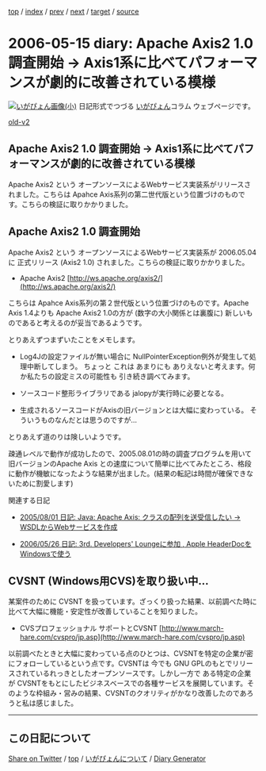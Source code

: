 [top](../index.html) 
 / [index](index.html) 
 / [prev](ig060509.html) 
 / [next](ig060516.html) 
 / [target](https://igapyon.github.io/diary/2006/ig060515.html) 
 / [source](https://github.com/igapyon/diary/blob/gh-pages/2006/ig060515.src.md) 

2006-05-15 diary: Apache Axis2 1.0 調査開始 → Axis1系に比べてパフォーマンスが劇的に改善されている模様
=====================================================================================================
[![いがぴょん画像(小)](https://igapyon.github.io/diary/images/iga200306s.jpg "いがぴょん")](https://igapyon.github.io/diary/memo/memoigapyon.html) 日記形式でつづる [いがぴょん](https://igapyon.github.io/diary/memo/memoigapyon.html)コラム ウェブページです。

[old-v2](ig060515-orig.html)

## Apache Axis2 1.0 調査開始 → Axis1系に比べてパフォーマンスが劇的に改善されている模様

Apache Axis2 という オープンソースによるWebサービス実装系がリリースされました。こちらは Apahce Axis系列の第二世代版という位置づけのものです。こちらの検証に取りかかりました。


## Apache Axis2 1.0 調査開始

Apache Axis2 という オープンソースによるWebサービス実装系が 2006.05.04に 正式リリース (Axis2 1.0) されました。こちらの検証に取りかかりました。

* Apache Axis2
  [http://ws.apache.org/axis2/](http://ws.apache.org/axis2/)

こちらは Apahce Axis系列の第２世代版という位置づけのものです。Apache Axis 1.4よりも Apache Axis2 1.0の方が
(数字の大小関係とは裏腹に) 新しいものであると考えるのが妥当であるようです。

とりあえずつまずいたことをメモします。

* Log4Jの設定ファイルが無い場合に NullPointerException例外が発生して処理中断してしまう。
  ちょっと これは あまりにも ありえないと考えます。何か私たちの設定ミスの可能性も 引き続き調べてみます。
  
* ソースコード整形ライブラリである jalopyが実行時に必要となる。
  
* 生成されるソースコードがAxisの旧バージョンとは大幅に変わっている。
  そういうものなんだとは思うのですが…

とりあえず道のりは険しいようです。

疎通レベルで動作が成功したので、2005.08.01の時の調査プログラムを用いて 旧バージョンのApache Axis との速度について簡単に比べてみたところ、格段に動作が機敏になったような結果が出ました。(結果の転記は時間が確保できないために割愛します)

関連する日記

* [2005/08/01 日記: Java: Apache Axis: クラスの配列を送受信したい → WSDLからWebサービスを作成](../2005/ig050801.html)
  
* [2006/05/26 日記: 3rd. Developers' Loungeに参加 , Apple HeaderDocを Windowsで使う](ig060526.html)

## CVSNT (Windows用CVS)を取り扱い中…

某案件のために CVSNT を扱っています。ざっくり扱った結果、以前調べた時に比べて大幅に機能・安定性が改善していることを知りました。

* CVSプロフェッショナル サポートとCVSNT
  [http://www.march-hare.com/cvspro/jp.asp](http://www.march-hare.com/cvspro/jp.asp)

以前調べたときと大幅に変わっている点のひとつは、CVSNTを特定の企業が密にフォローしているという点です。CVSNTは 今でも GNU GPLのもとでリリースされているれっきとしたオープンソースです。しかし一方で ある特定の企業が CVSNTをもとにしたビジネスベースでの各種サービスを展開しています。そのような枠組み・営みの結果、CVSNTのクオリティがかなり改善したのであろうと私は感じました。


----------------------------------------------------------------------------------------------------

## この日記について

[Share on Twitter](https://twitter.com/intent/tweet?hashtags=igapyon%2Cdiary%2C%E3%81%84%E3%81%8C%E3%81%B4%E3%82%87%E3%82%93&text=Apache+Axis2+1.0+%E8%AA%BF%E6%9F%BB%E9%96%8B%E5%A7%8B+%E2%86%92+Axis1%E7%B3%BB%E3%81%AB%E6%AF%94%E3%81%B9%E3%81%A6%E3%83%91%E3%83%95%E3%82%A9%E3%83%BC%E3%83%9E%E3%83%B3%E3%82%B9%E3%81%8C%E5%8A%87%E7%9A%84%E3%81%AB%E6%94%B9%E5%96%84%E3%81%95%E3%82%8C%E3%81%A6%E3%81%84%E3%82%8B%E6%A8%A1%E6%A7%98&url=https%3A%2F%2Figapyon.github.io%2Fdiary%2F2006%2Fig060515.html) / [top](../index.html) / [いがぴょんについて](https://igapyon.github.io/diary/memo/memoigapyon.html) / [Diary Generator](https://github.com/igapyon/igapyonv3)
